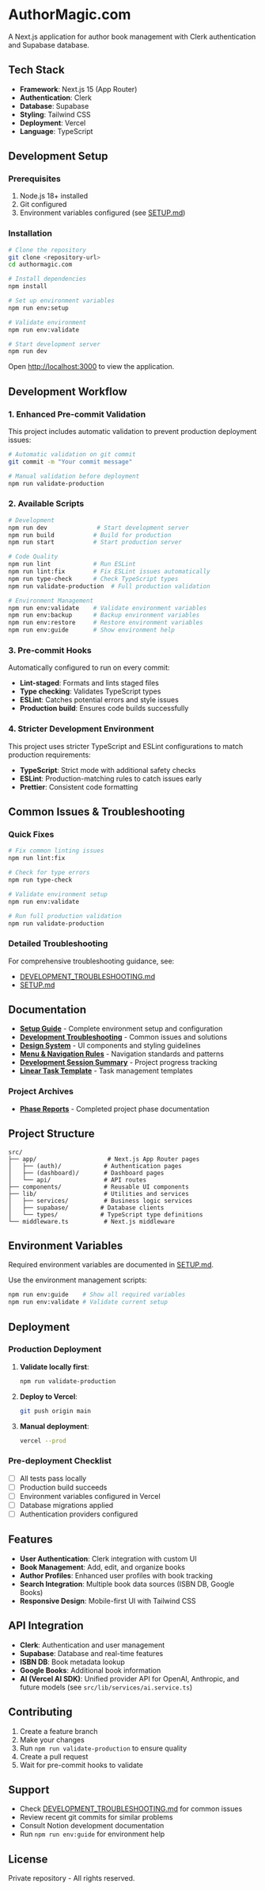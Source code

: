 # AuthorMagic.com

A Next.js application for author book management with Clerk authentication and Supabase database.

## Tech Stack

- **Framework**: Next.js 15 (App Router)
- **Authentication**: Clerk
- **Database**: Supabase
- **Styling**: Tailwind CSS
- **Deployment**: Vercel
- **Language**: TypeScript

## Development Setup

### Prerequisites

1. Node.js 18+ installed
2. Git configured
3. Environment variables configured (see [SETUP.md](SETUP.md))

### Installation

```bash
# Clone the repository
git clone <repository-url>
cd authormagic.com

# Install dependencies
npm install

# Set up environment variables
npm run env:setup

# Validate environment
npm run env:validate

# Start development server
npm run dev
```

Open [http://localhost:3000](http://localhost:3000) to view the application.

## Development Workflow

### 1. **Enhanced Pre-commit Validation**

This project includes automatic validation to prevent production deployment issues:

```bash
# Automatic validation on git commit
git commit -m "Your commit message"

# Manual validation before deployment
npm run validate-production
```

### 2. **Available Scripts**

```bash
# Development
npm run dev              # Start development server
npm run build           # Build for production
npm run start           # Start production server

# Code Quality
npm run lint            # Run ESLint
npm run lint:fix        # Fix ESLint issues automatically
npm run type-check      # Check TypeScript types
npm run validate-production  # Full production validation

# Environment Management
npm run env:validate    # Validate environment variables
npm run env:backup      # Backup environment variables
npm run env:restore     # Restore environment variables
npm run env:guide       # Show environment help
```

### 3. **Pre-commit Hooks**

Automatically configured to run on every commit:

- **Lint-staged**: Formats and lints staged files
- **Type checking**: Validates TypeScript types
- **ESLint**: Catches potential errors and style issues
- **Production build**: Ensures code builds successfully

### 4. **Stricter Development Environment**

This project uses stricter TypeScript and ESLint configurations to match production requirements:

- **TypeScript**: Strict mode with additional safety checks
- **ESLint**: Production-matching rules to catch issues early
- **Prettier**: Consistent code formatting

## Common Issues & Troubleshooting

### Quick Fixes

```bash
# Fix common linting issues
npm run lint:fix

# Check for type errors
npm run type-check

# Validate environment setup
npm run env:validate

# Run full production validation
npm run validate-production
```

### Detailed Troubleshooting

For comprehensive troubleshooting guidance, see:

- [DEVELOPMENT_TROUBLESHOOTING.md](DEVELOPMENT_TROUBLESHOOTING.md)
- [SETUP.md](SETUP.md)

## Documentation

- **[Setup Guide](SETUP.md)** - Complete environment setup and configuration
- **[Development Troubleshooting](DEVELOPMENT_TROUBLESHOOTING.md)** - Common issues and solutions
- **[Design System](DESIGN_SYSTEM.md)** - UI components and styling guidelines
- **[Menu & Navigation Rules](MENU_NAVIGATION_RULES.md)** - Navigation standards and patterns
- **[Development Session Summary](docs/DEVELOPMENT_SESSION_SUMMARY.md)** - Project progress tracking
- **[Linear Task Template](docs/LINEAR_TASK_TEMPLATE.md)** - Task management templates

### Project Archives

- **[Phase Reports](docs/archive/)** - Completed project phase documentation

## Project Structure

```
src/
├── app/                    # Next.js App Router pages
│   ├── (auth)/            # Authentication pages
│   ├── (dashboard)/       # Dashboard pages
│   └── api/               # API routes
├── components/            # Reusable UI components
├── lib/                   # Utilities and services
│   ├── services/          # Business logic services
│   ├── supabase/         # Database clients
│   └── types/            # TypeScript type definitions
└── middleware.ts          # Next.js middleware
```

## Environment Variables

Required environment variables are documented in [SETUP.md](SETUP.md).

Use the environment management scripts:

```bash
npm run env:guide    # Show all required variables
npm run env:validate # Validate current setup
```

## Deployment

### Production Deployment

1. **Validate locally first**:

   ```bash
   npm run validate-production
   ```

2. **Deploy to Vercel**:

   ```bash
   git push origin main
   ```

3. **Manual deployment**:
   ```bash
   vercel --prod
   ```

### Pre-deployment Checklist

- [ ] All tests pass locally
- [ ] Production build succeeds
- [ ] Environment variables configured in Vercel
- [ ] Database migrations applied
- [ ] Authentication providers configured

## Features

- **User Authentication**: Clerk integration with custom UI
- **Book Management**: Add, edit, and organize books
- **Author Profiles**: Enhanced user profiles with book tracking
- **Search Integration**: Multiple book data sources (ISBN DB, Google Books)
- **Responsive Design**: Mobile-first UI with Tailwind CSS

## API Integration

- **Clerk**: Authentication and user management
- **Supabase**: Database and real-time features
- **ISBN DB**: Book metadata lookup
- **Google Books**: Additional book information
- **AI (Vercel AI SDK)**: Unified provider API for OpenAI, Anthropic, and future models (see `src/lib/services/ai.service.ts`)

## Contributing

1. Create a feature branch
2. Make your changes
3. Run `npm run validate-production` to ensure quality
4. Create a pull request
5. Wait for pre-commit hooks to validate

## Support

- Check [DEVELOPMENT_TROUBLESHOOTING.md](DEVELOPMENT_TROUBLESHOOTING.md) for common issues
- Review recent git commits for similar problems
- Consult Notion development documentation
- Run `npm run env:guide` for environment help

## License

Private repository - All rights reserved.
